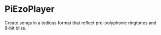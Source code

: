 # PiEzoPlayer
Create songs in a tedious format that reflect pre-polyphonic ringtones and 8-bit bliss.
